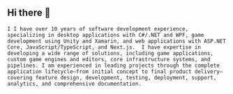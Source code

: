 ## Hi there 👋

    I I have over 10 years of software development experience, specializing in desktop applications with C#/.NET and WPF, game development using Unity and Xamarin, and web applications with ASP.NET Core, JavaScript/TypeScript, and Next.js.  I have expertise in developing a wide range of solutions, including game applications, custom game engines and editors, core infrastructure systems, and pipelines. I am experienced in leading projects through the complete application lifecycle—from initial concept to final product delivery—covering feature design, development, testing, deployment, support, analytics, and comprehensive documentation.
